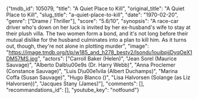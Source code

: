 {"tmdb_id": 105079, "title": "A Quiet Place to Kill", "original_title": "A Quiet Place to Kill", "slug_title": "a-quiet-place-to-kill", "date": "1970-02-20", "genre": ["Drame / Thriller"], "score": "5.6/10", "synopsis": "A race-car driver who's down on her luck is invited by her ex-husband's wife to stay at their plush villa. The two women form a bond, and it's not long before their mutual dislike for the husband culminates into a plan to kill him. As it turns out, though, they're not alone in plotting murder", "image": "https://image.tmdb.org/t/p/w185_and_h278_bestv2/lsondu1ouibpjjDyqOeX1DM57MS.jpg", "actors": ["Carroll Baker (Helen)", "Jean Sorel (Maurice Sauvage)", "Alberto Dalb\u00e9s (Dr. Harry Webb)", "Anna Proclemer (Constance Sauvage)", "Luis D\u00e1vila (Albert Duchamps)", "Marina Coffa (Susan Sauvage)", "Hugo Blanco ()", "Lisa Halvorsen (Solange (as Liz Halvorsen))", "Jacques Stany (James)"], "comments": [], "recommandations_id": [], "youtube_key": "notfound"}